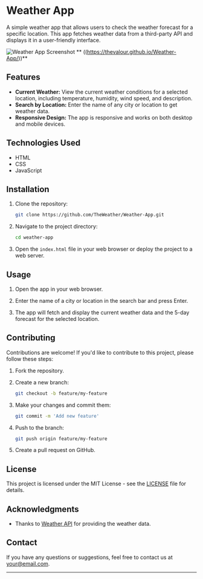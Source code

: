 # Weather App

A simple weather app that allows users to check the weather forecast for a specific location. This app fetches weather data from a third-party API and displays it in a user-friendly interface.

![Weather App Screenshot](![image](https://github.com/TheValour/Weather-App/assets/108991640/d3751bfb-cb31-42a9-a713-a3d4e6037996))
** ((https://thevalour.github.io/Weather-App/))**
## Features

- **Current Weather:** View the current weather conditions for a selected location, including temperature, humidity, wind speed, and description.
- **Search by Location:** Enter the name of any city or location to get weather data.
- **Responsive Design:** The app is responsive and works on both desktop and mobile devices.

## Technologies Used

- HTML
- CSS
- JavaScript

## Installation

1. Clone the repository:

   ```bash
   git clone https://github.com/TheWeather/Weather-App.git
   ```

2. Navigate to the project directory:

   ```bash
   cd weather-app
   ```

3. Open the `index.html` file in your web browser or deploy the project to a web server.

## Usage

1. Open the app in your web browser.

2. Enter the name of a city or location in the search bar and press Enter.

3. The app will fetch and display the current weather data and the 5-day forecast for the selected location.

## Contributing

Contributions are welcome! If you'd like to contribute to this project, please follow these steps:

1. Fork the repository.

2. Create a new branch:

   ```bash
   git checkout -b feature/my-feature
   ```

3. Make your changes and commit them:

   ```bash
   git commit -m 'Add new feature'
   ```

4. Push to the branch:

   ```bash
   git push origin feature/my-feature
   ```

5. Create a pull request on GitHub.

## License

This project is licensed under the MIT License - see the [LICENSE](LICENSE) file for details.

## Acknowledgments

- Thanks to [Weather API](https://www.example.com/weather-api) for providing the weather data.

## Contact

If you have any questions or suggestions, feel free to contact us at [your@email.com](mailto:your@email.com).

---
